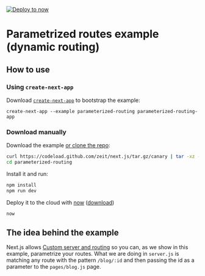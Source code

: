[![Deploy to now](https://deploy.now.sh/static/button.svg)](https://deploy.now.sh/?repo=https://github.com/zeit/next.js/tree/master/examples/parameterized-routing)

# Parametrized routes example (dynamic routing)

## How to use

### Using `create-next-app`

Download [`create-next-app`](https://github.com/segmentio/create-next-app) to bootstrap the example:

```
create-next-app --example parameterized-routing parameterized-routing-app
```

### Download manually

Download the example [or clone the repo](https://github.com/zeit/next.js):

```bash
curl https://codeload.github.com/zeit/next.js/tar.gz/canary | tar -xz --strip=2 next.js-canary/examples/parameterized-routing
cd parameterized-routing
```

Install it and run:

```bash
npm install
npm run dev
```

Deploy it to the cloud with [now](https://zeit.co/now) ([download](https://zeit.co/download))

```bash
now
```

## The idea behind the example

Next.js allows [Custom server and routing](https://github.com/zeit/next.js#custom-server-and-routing) so you can, as we show in this example, parametrize your routes. What we are doing in `server.js` is matching any route with the pattern `/blog/:id` and then passing the id as a parameter to the `pages/blog.js` page.
